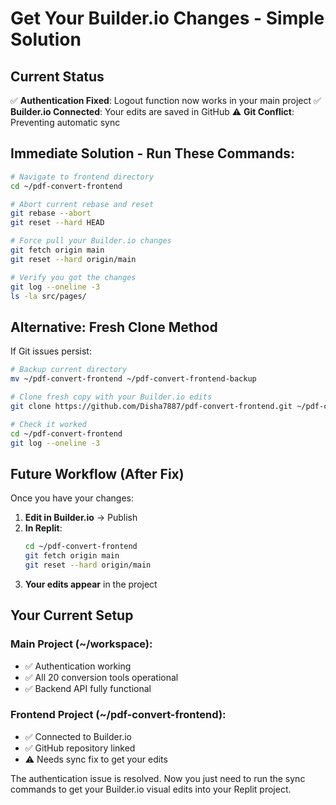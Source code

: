 # Get Your Builder.io Changes - Simple Solution

## Current Status
✅ **Authentication Fixed**: Logout function now works in your main project
✅ **Builder.io Connected**: Your edits are saved in GitHub
⚠️ **Git Conflict**: Preventing automatic sync

## Immediate Solution - Run These Commands:

```bash
# Navigate to frontend directory
cd ~/pdf-convert-frontend

# Abort current rebase and reset
git rebase --abort
git reset --hard HEAD

# Force pull your Builder.io changes
git fetch origin main
git reset --hard origin/main

# Verify you got the changes
git log --oneline -3
ls -la src/pages/
```

## Alternative: Fresh Clone Method

If Git issues persist:

```bash
# Backup current directory
mv ~/pdf-convert-frontend ~/pdf-convert-frontend-backup

# Clone fresh copy with your Builder.io edits
git clone https://github.com/Disha7887/pdf-convert-frontend.git ~/pdf-convert-frontend

# Check it worked
cd ~/pdf-convert-frontend
git log --oneline -3
```

## Future Workflow (After Fix)

Once you have your changes:

1. **Edit in Builder.io** → Publish
2. **In Replit**: 
   ```bash
   cd ~/pdf-convert-frontend
   git fetch origin main
   git reset --hard origin/main
   ```
3. **Your edits appear** in the project

## Your Current Setup

### Main Project (~/workspace):
- ✅ Authentication working 
- ✅ All 20 conversion tools operational
- ✅ Backend API fully functional

### Frontend Project (~/pdf-convert-frontend):
- ✅ Connected to Builder.io
- ✅ GitHub repository linked
- ⚠️ Needs sync fix to get your edits

The authentication issue is resolved. Now you just need to run the sync commands to get your Builder.io visual edits into your Replit project.